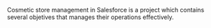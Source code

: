 Cosmetic store management in Salesforce is a project which contains several objetives that manages their operations effectively.
